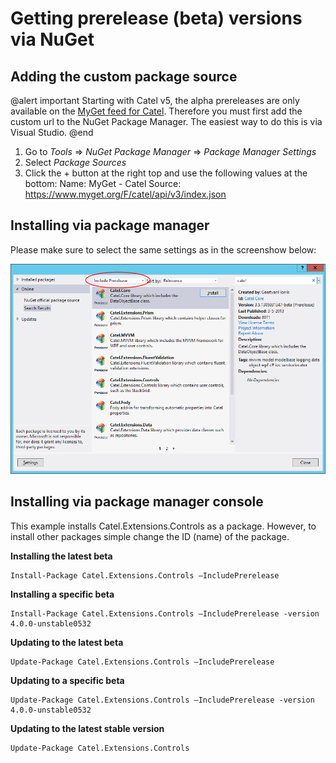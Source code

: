 # Getting prerelease (beta) versions via NuGet

## Adding the custom package source

@alert important
Starting with Catel v5, the alpha prereleases are only available on the [MyGet feed for Catel](https://www.myget.org/feed/Packages/catel). Therefore you must first add the custom url to the NuGet Package Manager. The easiest way to do this is via Visual Studio.
@end

1.  Go to *Tools* =\> *NuGet Package Manager* =\> *Package Manager Settings*
2.  Select *Package Sources*
3.  Click the + button at the right top and use the following values at the bottom:
    Name: MyGet - Catel
    Source: <https://www.myget.org/F/catel/api/v3/index.json>

## Installing via package manager

Please make sure to select the same settings as in the screenshow below:

![](../images/setup-deployment/getting-prerelease-versions-via-nuget/nuget.png)

## Installing via package manager console

This example installs Catel.Extensions.Controls as a package. However, to install other packages simple change the ID (name) of the package.

**Installing the latest beta**

```
Install-Package Catel.Extensions.Controls –IncludePrerelease
```

**Installing a specific beta**

```
Install-Package Catel.Extensions.Controls –IncludePrerelease -version 4.0.0-unstable0532
```

**Updating to the latest beta**

```
Update-Package Catel.Extensions.Controls –IncludePrerelease
```

**Updating to a specific beta**

```
Update-Package Catel.Extensions.Controls –IncludePrerelease -version 4.0.0-unstable0532
```

**Updating to the latest stable version**

```
Update-Package Catel.Extensions.Controls
```
